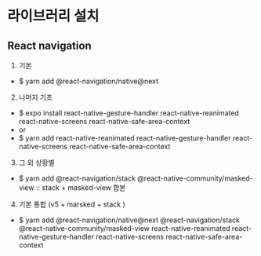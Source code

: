 # 라이브러리 설치

## React navigation

1. 기본

- \$ yarn add @react-navigation/native@next

2. 나머지 기초

- \$ expo install react-native-gesture-handler react-native-reanimated react-native-screens react-native-safe-area-context
- or
- \$ yarn add react-native-reanimated react-native-gesture-handler react-native-screens react-native-safe-area-context

3. 그 외 상황별

- \$ yarn add @react-navigation/stack @react-native-community/masked-view :: stack + masked-view 합본

4. 기본 통합 (v5 + marsked + stack )

- \$ yarn add @react-navigation/native@next @react-navigation/stack @react-native-community/masked-view react-native-reanimated react-native-gesture-handler react-native-screens react-native-safe-area-context
